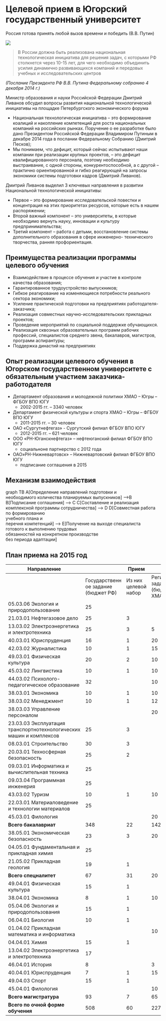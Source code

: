 <!-- <link rel="stylesheet" type="text/css" href="css/mermaid.css"> -->
<script src="https://unpkg.com/mermaid@8.2/dist/mermaid.min.js"></script>
<script>
    var config = {
            startOnLoad:true,
            htmlLabels:true,
            callback:function(id){
                console.log(id,' rendered');
            },
            flowchart:{
                    useMaxWidth:false,
                }
        };
    mermaid.initialize(config);

</script>

# Целевой прием в Югорский государственный университет

Россия готова принять любой вызов времени и победить (В.В. Путин) 
  
![](images/2019-09-07_20-16-50.png)

> В России должна быть реализована национальная технологическая инициатива для решения задач, с которыми РФ столкнется через 10-15 лет, для чего необходимо объединить усилия динамично развивающихся компаний и передовых учебных и исследовательских центров

*(Послание Президента РФ В.В. Путина Федеральному собранию 4 декабря 2014 г.)*

Министр образования и науки Российской Федерации Дмитрий Ливанов обсудил вопросы развития национальной технологической инициативы на площадке Петербургского экономического форума

- Национальная технологическая инициатива – это формирование коалиций и накопление компетенций для роста национальных компаний на российских рынках. Поручение о ее разработке было дано Президентом Российской Федерации Владимиром Путиным в декабре 2014 года в послании Федеральному Собранию (Дмитрий Песков);
- Мы понимаем, что дефицит, который сейчас испытывают наши компании при реализации крупных проектов, – это дефицит квалифицированного персонала, поэтому необходимо выстраивание, с одной стороны, конкурентоспособной, а с другой – практично ориентированной и гибко реагирующей на запросы экономики системы подготовки кадров (Дмитрий Ливанов). 

Дмитрий Ливанов выделил 3 ключевых направления в развитии Национальной технологической инициативы:

- Первое – это формирование исследовательской повестки и концентрация на этих приоритетах ресурсов, которые есть в нашем распоряжении;
- Второй важный компонент – это университеты, в которые необходимо вернуть науку, инновации и культуру предпринимательства;
- Третий компонент – работа с детьми, восстановление системы дополнительного образования в сфере инженерно- технического творчества, ранняя профориентация.



## Преимущества реализации программы целевого обучения
- Взаимодействие в процессе обучения и участие в контроле качества образования;
- Гарантированное трудоустройство выпускников;
- Гибкое реагирование на изменяющиеся потребности реального сектора экономики;
- Усиление практической подготовки на предприятиях работодателя-заказчика;
- Реализация совместных научно-исследовательских прикладных проектов;
- Проведение мероприятий по социальной поддержке обучающихся.
- Реализация сквозных образовательных программ рабочих профессий, специалистов среднего звена, бакалавров, магистров, программ аспирантуры;
- Поддержка династий на предприятиях


## Опыт реализации целевого обучения в Югорском государственном университете с обязательным участием заказчика-работодателя
- Департамент образования и молодежной политики ХМАО – Югры – ФГБОУ ВПО ЮГУ
    - 2002-2015 гг. – 3340 человек
- Департамент физической культуры и спорта ХМАО – Югры – ФГБОУ ВПО ЮГУ
    - 2011-2015 гг. – 30 человек
- ОАО «Сургутнефтегаз» - Сургутский филиал ФГБОУ ВПО ЮГУ
    - 2012-2015 гг. – 621 человек
- ООО «РН-Юганскнефтегаз» – нефтеюганский филиал ФГБОУ ВПО ЮГУ
    - социальноне партнерство с 2012 года
- ОАО»РН-Нижневартовск» – Нижневартовский филиал ФГБОУ ВПО ЮГУ
    - подписание соглашения в 2015


## Механизм взаимодействия
<div markdown="block" class="mermaid">
graph TB
    A[Определение направлений подготовки и <br> необходимого количества планируемых выпускников] -->B
    B[Подписание соглашения] --> C
    C[Составление и реализация <br>комплексной программы сотрудничества] --> D
    D[Совместная работа по формированию<br> учебного плана и<br> перечня компетенций] --> E[Получение на выходе специалиста<br> готового к выполнению трудовых<br> обязанностей на конкретном производстве<br> без периода адаптации]
</div>

## План приема на 2015 год
|Направление                                                       |                                    |      Прием         |                                  |
|------------------------------------------------------------------|------------------------------------|--------------------|----------------------------------|
|                                                                  |Государственн ое задание (бюджет РФ)|Из них целевой набор|Региональное задание (бюджет ХМАО)|
|05.03.06 Экология и природопользование                            | 25     
21.03.01 Нефтегазовое дело                                         | 25                                 | 3
13.03.02 Электроэнергетика и электротехника                        | 25                                 | 3                  | 5
40.03.01 Юриспруденция                                             | 16                                 | 1                  | 20
42.03.02 Журналистика                                              | 10                                 | 1                  | 15
49.03.01 Физическая культура                                       | 20                                 | 2                  | 10
45.03.02 Лингвистика                                               | 10                                 | 1                  | 10
44.03.02 Психолого-педагогическое образование                      | 32                                 |                    | 10
38.03.01 Экономика                                                 | 10                                 | 1                  | 10
38.03.02 Менеджмент                                                | 10                                 | 1                  | 12
38.03.03 Управление персоналом                                     |                                    |                    | 20
23.03.03 Эксплуатация транспортнотехнологических машин и комплексов| 25                                 | 3
08.03.01 Строительство                                             | 30                                 | 3
20.03.01 Техносферная безопасность                                 | 25                                 | 2
09.03.01 Информатика и вычислительная техника                      | 25
09.03.04 Программная инженерия                                     | 25
43.03.02 Туризм                                                    | 10                                 | 1                  | 10
22.03.01 Материаловедение и технологии материалов                  | 25
45.03.01 Филология                                                 |                                    |                    | 20
**Всего бакалавриат**                                              | 348                                | 22                 | 142
38.05.01 Экономическая безопасность                                | 23                                 | 3                  | 20
04.05.01 Фундаментальная и прикладная химия                        | 25
21.05.02 Прикладная геология                                       | 19                                 | 1
**Всего спецналитет**                                              | 67                                 | 31                 | 20
49.04.01 Физическая культура                                       | 15                                 | 1
38.04.01 Экономика                                                 | 8                                  | 1                  | 10
05.04.06 Экология и природопользования                             | 15                                 | 1
06.04.01 Биология                                                  | 10                                 | 1
01.04.02 Прикладная математика и информатика                       |                                    |                    | 10
04.04.01 Химия                                                     | 15                                 | 1
13.04.02 Электроэнергетика и электротехника                                                                                  | 17
46.04.01 История                                                   | 8                                  |                    | 3
40.04.01 Юриспруденция                                             | 7                                  | 1                  | 15
49.04.03 Спорт                                                     | 15                                 | 1
45.04.01 Филология                                                 |                                    |                    | 10
**Всего магистратура**                                             | 93                                 | 7                  | 65
**Всего по очной форме обучения**                                  | 508                                | 60                 | 227
